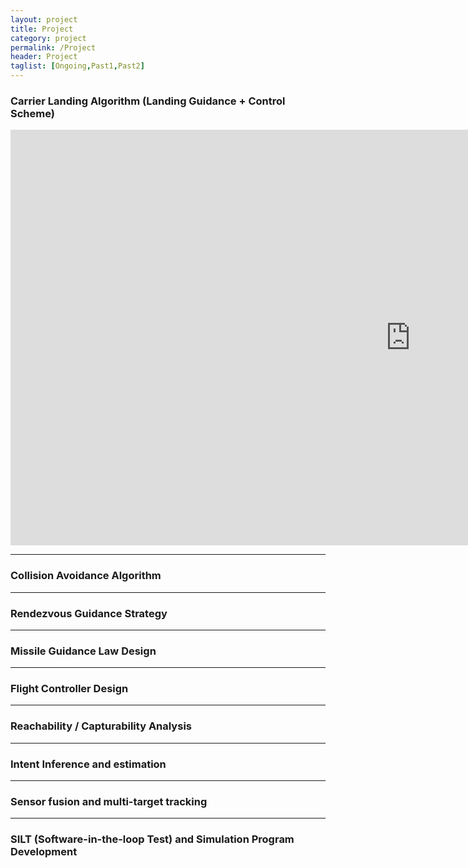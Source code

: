 ```yaml
---
layout: project
title: Project
category: project
permalink: /Project
header: Project
taglist: [Ongoing,Past1,Past2]
---
```


### Carrier Landing Algorithm (Landing Guidance + Control Scheme)   

<div class="iframe-container iframe-container16_9"><iframe width="1280" height="665" src="https://www.youtube.com/embed/DY-vUGiA9Wc" title="Landing Guidance Simulation for Automatic Carrier Landing System (ACLS)" frameborder="0" allow="accelerometer; autoplay; clipboard-write; encrypted-media; gyroscope; picture-in-picture; web-share" allowfullscreen></iframe></div>
  
---

### Collision Avoidance Algorithm

---

### Rendezvous Guidance Strategy

---

### Missile Guidance Law Design

---

### Flight Controller Design

---

### Reachability / Capturability Analysis

---

### Intent Inference and estimation 

---

### Sensor fusion and multi-target tracking 

---

### SILT (Software-in-the-loop Test) and Simulation Program Development 